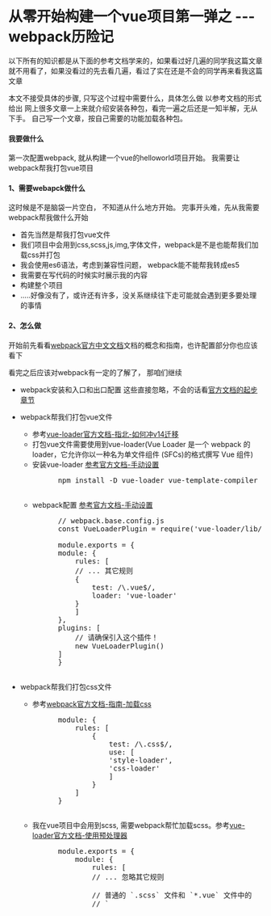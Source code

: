 # 从零开始构建一个vue项目第一弹之 --- webpack历险记

以下所有的知识都是从下面的参考文档学来的，如果看过好几遍的同学我这篇文章就不用看了，如果没看过的先去看几遍，看过了实在还是不会的同学再来看我这篇文章

本文不接受具体的步骤, 只写这个过程中需要什么，具体怎么做 以参考文档的形式给出
网上很多文章一上来就介绍安装各种包，看完一遍之后还是一知半解，无从下手。
自己写一个文章，按自己需要的功能加载各种包。

#### 我要做什么
第一次配置webpack, 就从构建一个vue的helloworld项目开始。
我需要让webpack帮我打包vue项目

#### 1、需要webapck做什么

这时候是不是脑袋一片空白， 不知道从什么地方开始。 完事开头难，先从我需要webpack帮我做什么开始
- 首先当然是帮我打包vue文件
- 我们项目中会用到css,scss,js,img,字体文件，webpack是不是也能帮我们加载css并打包
- 我会使用es6语法，考虑到兼容性问题， webpack能不能帮我转成es5
- 我需要在写代码的时候实时展示我的内容
- 构建整个项目
- .....好像没有了，或许还有许多，没关系继续往下走可能就会遇到更多要处理的事情

#### 2、怎么做
开始前先看看[webpack官方中文文档](https://webpack.docschina.org/guides/)文档的概念和指南，也许配置部分你也应该看下

看完之后应该对webpack有一定的了解了， 那咱们继续

- webpack安装和入口和出口配置
    这些直接忽略，不会的话看[官方文档的起步章节](https://webpack.docschina.org/guides/getting-started/)

- webpack帮我们打包vue文件
    - 参考[vue-loader官方文档-指北-如何冲v14迁移](https://vue-loader.vuejs.org/zh/)
    - 打包vue文件需要使用到vue-loader(Vue Loader 是一个 webpack 的 loader，它允许你以一种名为单文件组件 (SFCs)的格式撰写 Vue 组件)
    - 安装vue-loader [参考官方文档-手动设置](https://vue-loader.vuejs.org/zh/guide/#%E6%89%8B%E5%8A%A8%E8%AE%BE%E7%BD%AE)
        <pre>
            npm install -D vue-loader vue-template-compiler
        </pre>
    - webpack配置 [参考官方文档-手动设置](https://vue-loader.vuejs.org/zh/guide/#%E6%89%8B%E5%8A%A8%E8%AE%BE%E7%BD%AE)
        <pre>
            // webpack.base.config.js
            const VueLoaderPlugin = require('vue-loader/lib/plugin')

            module.exports = {
            module: {
                rules: [
                // ... 其它规则
                {
                    test: /\.vue$/,
                    loader: 'vue-loader'
                }
                ]
            },
            plugins: [
                // 请确保引入这个插件！
                new VueLoaderPlugin()
            ]
            }
        </pre>

- webpack帮我们打包css文件
    
    - 参考[webpack官方文档-指南-加载css](https://webpack.docschina.org/guides/asset-management/#%E5%8A%A0%E8%BD%BD-css)
        <pre>
            module: {
                rules: [
                    {
                        test: /\.css$/,
                        use: [
                        'style-loader',
                        'css-loader'
                        ]
                    }
                ]
            }
        </pre>
    - 我在vue项目中会用到scss, 需要webpack帮忙加载scss。参考[vue-loader官方文档-使用预处理器](https://vue-loader.vuejs.org/zh/guide/pre-processors.html#sass)
        <pre>
            module.exports = {
                module: {
                    rules: [
                    // ... 忽略其它规则

                    // 普通的 `.scss` 文件和 `*.vue` 文件中的
                    // `<style lang="scss">` 块都应用它
                    {
                        test: /\.scss$/,
                        use: [
                        'css-loader',
                        'sass-loader'
                        ]
                    }
                    ]
                },
                // 插件忽略
            }
        </pre>





#### 参考文档

- [webpack官方中文文档-指北](https://webpack.docschina.org/guides/)
- [bable官方文档](https://babel.docschina.org/docs/en/usage)
- [vue-loader官方文档-指北-如何冲v14迁移](https://vue-loader.vuejs.org/zh/)